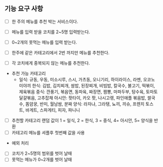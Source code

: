 ## 기능 요구 사항

- [ ] 한 주의 메뉴를 추천 박는 서비스이다.

- [ ] 메뉴를 입력 받을 코치를 2~5명 입력받는다.

- [ ] 0~2개의 못먹는 메뉴를 입력 받는다.

- [ ] 한주에 같은 카테고리에서 2번 까지만 메뉴를 추천한다.

- [ ] 각 코치에게 중복되지 않는 메뉴를 추천한다.


- 추천 가능 카테고리
  - 일식: 규동, 우동, 미소시루, 스시, 가츠동, 오니기리, 하이라이스, 라멘, 오코노미야끼
    한식: 김밥, 김치찌개, 쌈밥, 된장찌개, 비빔밥, 칼국수, 불고기, 떡볶이, 제육볶음
    중식: 깐풍기, 볶음면, 동파육, 짜장면, 짬뽕, 마파두부, 탕수육, 토마토 달걀볶음, 고추잡채
    아시안: 팟타이, 카오 팟, 나시고렝, 파인애플 볶음밥, 쌀국수, 똠얌꿍, 반미, 월남쌈, 분짜
    양식: 라자냐, 그라탱, 뇨끼, 끼슈, 프렌치 토스트, 바게트, 스파게티, 피자, 파니니
  
 - [ ] 추천할 카테고리 랜덤 값이 1 = 일식, 2 = 한식, 3 = 중식, 4= 아시안, 5= 양식을 반환
 - [ ] 카테고리 메뉴를 셔플후 첫번째 값을 사용

- 예외 처리
- [ ] 코치가 2~5명의 범위를 벗어 날때
- [ ] 못먹는 메뉴가 0~2개를 벗어 날때 
